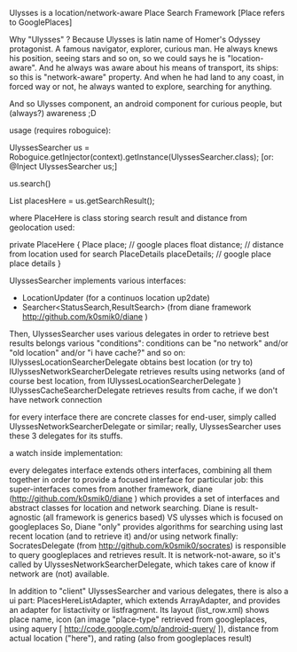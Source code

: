 Ulysses is a location/network-aware Place Search Framework
[Place refers to GooglePlaces]

Why "Ulysses" ? Because Ulysses is latin name of Homer's Odyssey protagonist. 
A famous navigator, explorer, curious man.
He always knews his position, seeing stars and so on, so we could says he is "location-aware".
And he always was aware about his means of transport, its ships: so this is "network-aware" property.
And when he had land to any coast, in forced way or not, he always wanted to explore, searching for anything.  

And so Ulysses component, an android component for curious people, but (always?) awareness ;D 

usage (requires roboguice):

UlyssesSearcher us = Roboguice.getInjector(context).getInstance(UlyssesSearcher.class);
[or: @Inject UlyssesSearcher us;]

us.search() 
 
List<PlaceHere> placesHere = us.getSearchResult();

where PlaceHere is class storing search result and distance from geolocation used:

private PlaceHere {
	Place place; // google places 
	float distance; // distance from location used for search
	PlaceDetails placeDetails; // google place place details 
}

UlyssesSearcher implements various interfaces:
- LocationUpdater (for a continuos location up2date)
- Searcher<StatusSearch,ResultSearch> (from diane framework http://github.com/k0smik0/diane )

Then, UlyssesSearcher uses various delegates in order to retrieve best results belongs various "conditions":
conditions can be "no network" and/or "old location" and/or "i have cache?" and so on:
IUlyssesLocationSearcherDelegate obtains best location (or try to)
IUlyssesNetworkSearcherDelegate retrieves results using networks (and of course best location, from IUlyssesLocationSearcherDelegate ) 
IUlyssesCacheSearcherDelegate retrieves results from cache, if we don't have network connection

for every interface there are concrete classes for end-user, simply called UlyssesNetworkSearcherDelegate or similar;
really, UlyssesSearcher uses these 3 delegates for its stuffs.

a watch inside implementation:

every delegates interface extends others interfaces, combining all them together in order to provide a focused interface for particular job:
this super-interfaces comes from another framework, diane (http://github.com/k0smik0/diane ) which provides a set of interfaces and abstract 
classes for location and network searching.
Diane is result-agnostic (all framework is generics based) VS ulysses which is focused on googleplaces
So, Diane "only" provides algorithms for searching using last recent location (and to retrieve it) and/or using network
finally: SocratesDelegate (from http://github.com/k0smik0/socrates) is responsible to query googleplaces and retrieves result. 
It is network-not-aware, so it's called by UlyssesNetworkSearcherDelegate,
which takes care of know if network are (not) available. 


In addition to "client" UlyssesSearcher and various delegates, there is also a ui part:
PlacesHereListAdapter, which extends ArrayAdapter, and provides an adapter for listactivity or listfragment.
Its layout (list_row.xml) shows place name, icon (an image "place-type" retrieved from googleplaces, using aquery [ http://code.google.com/p/android-query/ ]), 
distance from actual location ("here"), and rating (also from googleplaces result)

